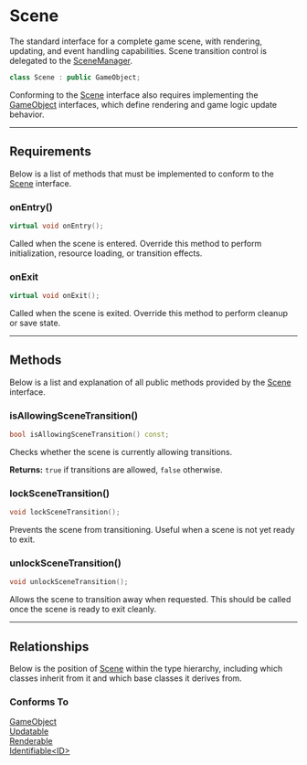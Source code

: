 # Scene

The standard interface for a complete game scene,
with rendering, updating, and event handling capabilities.
Scene transition control is delegated to the [SceneManager](SceneManager.md).

```c++
class Scene : public GameObject;
```

Conforming to the [Scene](Scene.md) interface
also requires implementing the [GameObject](GameObject.md) interfaces, which define
rendering and game logic update behavior.

---

## Requirements
Below is a list of methods that must be implemented to
conform to the [Scene](Scene.md) interface.

### onEntry()

```c++
virtual void onEntry();
```

Called when the scene is entered. Override this 
method to perform initialization, resource loading, 
or transition effects.

### onExit

```c++
virtual void onExit();
```
Called when the scene is exited. Override this method 
to perform cleanup or save state.

---

## Methods
Below is a list and explanation of all public methods
provided by the [Scene](Scene.md) interface.

### isAllowingSceneTransition()

```c++
bool isAllowingSceneTransition() const;
```

Checks whether the scene is currently allowing transitions.

**Returns:**  `true` if transitions are allowed, `false` otherwise.

### lockSceneTransition()

```c++
void lockSceneTransition();
```

Prevents the scene from transitioning. Useful when a scene is not yet ready to exit.

### unlockSceneTransition()

```c++
void unlockSceneTransition();
```

Allows the scene to transition away when requested. This should be called once the scene is ready to
exit cleanly.

---

## Relationships
Below is the position of [Scene](Scene.md)
within the type hierarchy, including which classes inherit
from it and which base classes it derives from.

### Conforms To
[GameObject](GameObject.md) <br>
[Updatable](Updatable.md) <br>
[Renderable](Renderable.md)  <br>
[Identifiable\<ID\>](Identifiable.md)
